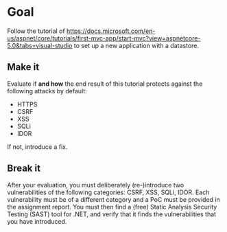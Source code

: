 # Goal
Follow the tutorial of https://docs.microsoft.com/en-us/aspnet/core/tutorials/first-mvc-app/start-mvc?view=aspnetcore-5.0&tabs=visual-studio to set up a new application with a datastore. 

## Make it
Evaluate if **and how** the end result of this tutorial protects against the following attacks by default:
- HTTPS
- CSRF 
- XSS
- SQLi
- IDOR

If not, introduce a fix. 

## Break it
After your evaluation, you must deliberately (re-)introduce two vulnerabilities of the following categories: CSRF, XSS, SQLi, IDOR. Each vulnerability must be of a different category and a PoC must be provided in the assignment report.
You must then find a (free) Static Analysis Security Testing (SAST) tool for .NET, and verify that it finds the vulnerabilities that you have introduced.